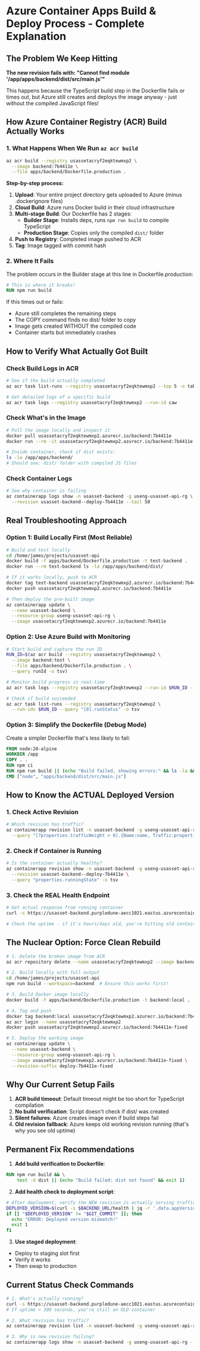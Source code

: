 # Azure Container Apps Build & Deploy Process - Complete Explanation

## The Problem We Keep Hitting
**The new revision fails with: "Cannot find module '/app/apps/backend/dist/src/main.js'"**

This happens because the TypeScript build step in the Dockerfile fails or times out, but Azure still creates and deploys the image anyway - just without the compiled JavaScript files!

## How Azure Container Registry (ACR) Build Actually Works

### 1. What Happens When We Run `az acr build`
```bash
az acr build --registry usassetacryf2eqktewmxp2 \
  --image backend:7b4411e \
  --file apps/backend/Dockerfile.production .
```

**Step-by-step process:**
1. **Upload**: Your entire project directory gets uploaded to Azure (minus .dockerignore files)
2. **Cloud Build**: Azure runs Docker build in their cloud infrastructure
3. **Multi-stage Build**: Our Dockerfile has 2 stages:
   - **Builder Stage**: Installs deps, runs `npm run build` to compile TypeScript
   - **Production Stage**: Copies only the compiled `dist/` folder
4. **Push to Registry**: Completed image pushed to ACR
5. **Tag**: Image tagged with commit hash

### 2. Where It Fails
The problem occurs in the Builder stage at this line in Dockerfile.production:
```dockerfile
# This is where it breaks!
RUN npm run build
```

If this times out or fails:
- Azure still completes the remaining steps
- The COPY command finds no dist/ folder to copy
- Image gets created WITHOUT the compiled code
- Container starts but immediately crashes

## How to Verify What Actually Got Built

### Check Build Logs in ACR
```bash
# See if the build actually completed
az acr task list-runs --registry usassetacryf2eqktewmxp2 --top 5 -o table

# Get detailed logs of a specific build
az acr task logs --registry usassetacryf2eqktewmxp2 --run-id caw
```

### Check What's in the Image
```bash
# Pull the image locally and inspect it
docker pull usassetacryf2eqktewmxp2.azurecr.io/backend:7b4411e
docker run --rm -it usassetacryf2eqktewmxp2.azurecr.io/backend:7b4411e sh

# Inside container, check if dist exists:
ls -la /app/apps/backend/
# Should see: dist/ folder with compiled JS files
```

### Check Container Logs
```bash
# See why container is failing
az containerapp logs show -n usasset-backend -g useng-usasset-api-rg \
  --revision usasset-backend--deploy-7b4411e --tail 50
```

## Real Troubleshooting Approach

### Option 1: Build Locally First (Most Reliable)
```bash
# Build and test locally
cd /home/james/projects/usasset-api
docker build -f apps/backend/Dockerfile.production -t test-backend .
docker run --rm test-backend ls -la /app/apps/backend/dist/

# If it works locally, push to ACR
docker tag test-backend usassetacryf2eqktewmxp2.azurecr.io/backend:7b4411e
docker push usassetacryf2eqktewmxp2.azurecr.io/backend:7b4411e

# Then deploy the pre-built image
az containerapp update \
  --name usasset-backend \
  --resource-group useng-usasset-api-rg \
  --image usassetacryf2eqktewmxp2.azurecr.io/backend:7b4411e
```

### Option 2: Use Azure Build with Monitoring
```bash
# Start build and capture the run ID
RUN_ID=$(az acr build --registry usassetacryf2eqktewmxp2 \
  --image backend:test \
  --file apps/backend/Dockerfile.production . \
  --query runId -o tsv)

# Monitor build progress in real-time
az acr task logs --registry usassetacryf2eqktewmxp2 --run-id $RUN_ID --follow

# Check if build succeeded
az acr task list-runs --registry usassetacryf2eqktewmxp2 \
  --run-ids $RUN_ID --query "[0].runStatus" -o tsv
```

### Option 3: Simplify the Dockerfile (Debug Mode)
Create a simpler Dockerfile that's less likely to fail:
```dockerfile
FROM node:20-alpine
WORKDIR /app
COPY . .
RUN npm ci
RUN npm run build || (echo "Build failed, showing errors:" && ls -la && exit 1)
CMD ["node", "apps/backend/dist/src/main.js"]
```

## How to Know the ACTUAL Deployed Version

### 1. Check Active Revision
```bash
# Which revision has traffic?
az containerapp revision list -n usasset-backend -g useng-usasset-api-rg \
  --query "[?properties.trafficWeight > 0].{Name:name, Traffic:properties.trafficWeight}" -o table
```

### 2. Check if Container is Running
```bash
# Is the container actually healthy?
az containerapp revision show -n usasset-backend -g useng-usasset-api-rg \
  --revision usasset-backend--deploy-7b4411e \
  --query "properties.runningState" -o tsv
```

### 3. Check the REAL Health Endpoint
```bash
# Get actual response from running container
curl -s https://usasset-backend.purpledune-aecc1021.eastus.azurecontainerapps.io/health | jq

# Check the uptime - if it's hours/days old, you're hitting old container!
```

## The Nuclear Option: Force Clean Rebuild

```bash
# 1. Delete the broken image from ACR
az acr repository delete --name usassetacryf2eqktewmxp2 --image backend:7b4411e

# 2. Build locally with full output
cd /home/james/projects/usasset-api
npm run build --workspace=backend  # Ensure this works first!

# 3. Build Docker image locally
docker build -f apps/backend/Dockerfile.production -t backend:local . --progress=plain

# 4. Tag and push
docker tag backend:local usassetacryf2eqktewmxp2.azurecr.io/backend:7b4411e-fixed
az acr login --name usassetacryf2eqktewmxp2
docker push usassetacryf2eqktewmxp2.azurecr.io/backend:7b4411e-fixed

# 5. Deploy the working image
az containerapp update \
  --name usasset-backend \
  --resource-group useng-usasset-api-rg \
  --image usassetacryf2eqktewmxp2.azurecr.io/backend:7b4411e-fixed \
  --revision-suffix deploy-7b4411e-fixed
```

## Why Our Current Setup Fails

1. **ACR build timeout**: Default timeout might be too short for TypeScript compilation
2. **No build verification**: Script doesn't check if dist/ was created
3. **Silent failures**: Azure creates image even if build steps fail
4. **Old revision fallback**: Azure keeps old working revision running (that's why you see old uptime)

## Permanent Fix Recommendations

1. **Add build verification to Dockerfile**:
```dockerfile
RUN npm run build && \
    test -d dist || (echo "Build failed: dist not found" && exit 1)
```

2. **Add health check to deployment script**:
```bash
# After deployment, verify the NEW revision is actually serving traffic
DEPLOYED_VERSION=$(curl -s $BACKEND_URL/health | jq -r '.data.appVersion')
if [[ "$DEPLOYED_VERSION" != "$GIT_COMMIT" ]]; then
  echo "ERROR: Deployed version mismatch!"
  exit 1
fi
```

3. **Use staged deployment**:
- Deploy to staging slot first
- Verify it works
- Then swap to production

## Current Status Check Commands

```bash
# 1. What's actually running?
curl -s https://usasset-backend.purpledune-aecc1021.eastus.azurecontainerapps.io/health | jq '.data.uptime'
# If uptime > 300 seconds, you're still on OLD container

# 2. What revision has traffic?
az containerapp revision list -n usasset-backend -g useng-usasset-api-rg --query "[?properties.trafficWeight > 0]" -o table

# 3. Why is new revision failing?
az containerapp logs show -n usasset-backend -g useng-usasset-api-rg --revision usasset-backend--deploy-7b4411e --tail 50 | grep -i error
```